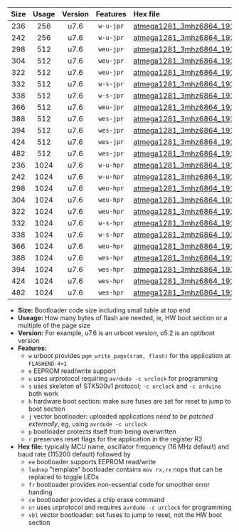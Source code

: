 |Size|Usage|Version|Features|Hex file|
|:-:|:-:|:-:|:-:|:--|
|236|256|u7.6|`w-u-jpr`|[atmega1281_3mhz6864_19200bps_ur_vbl.hex](https://raw.githubusercontent.com/stefanrueger/urboot/main/atmega1281_3mhz6864_19200bps_ur_vbl.hex)|
|242|256|u7.6|`w-u-jpr`|[atmega1281_3mhz6864_19200bps_lednop_ur_vbl.hex](https://raw.githubusercontent.com/stefanrueger/urboot/main/atmega1281_3mhz6864_19200bps_lednop_ur_vbl.hex)|
|298|512|u7.6|`weu-jpr`|[atmega1281_3mhz6864_19200bps_ee_ur_vbl.hex](https://raw.githubusercontent.com/stefanrueger/urboot/main/atmega1281_3mhz6864_19200bps_ee_ur_vbl.hex)|
|304|512|u7.6|`weu-jpr`|[atmega1281_3mhz6864_19200bps_ee_lednop_ur_vbl.hex](https://raw.githubusercontent.com/stefanrueger/urboot/main/atmega1281_3mhz6864_19200bps_ee_lednop_ur_vbl.hex)|
|322|512|u7.6|`weu-jpr`|[atmega1281_3mhz6864_19200bps_ee_lednop_fr_ur_vbl.hex](https://raw.githubusercontent.com/stefanrueger/urboot/main/atmega1281_3mhz6864_19200bps_ee_lednop_fr_ur_vbl.hex)|
|332|512|u7.6|`w-s-jpr`|[atmega1281_3mhz6864_19200bps_vbl.hex](https://raw.githubusercontent.com/stefanrueger/urboot/main/atmega1281_3mhz6864_19200bps_vbl.hex)|
|338|512|u7.6|`w-s-jpr`|[atmega1281_3mhz6864_19200bps_lednop_vbl.hex](https://raw.githubusercontent.com/stefanrueger/urboot/main/atmega1281_3mhz6864_19200bps_lednop_vbl.hex)|
|366|512|u7.6|`weu-jpr`|[atmega1281_3mhz6864_19200bps_ee_lednop_fr_ce_ur_vbl.hex](https://raw.githubusercontent.com/stefanrueger/urboot/main/atmega1281_3mhz6864_19200bps_ee_lednop_fr_ce_ur_vbl.hex)|
|388|512|u7.6|`wes-jpr`|[atmega1281_3mhz6864_19200bps_ee_vbl.hex](https://raw.githubusercontent.com/stefanrueger/urboot/main/atmega1281_3mhz6864_19200bps_ee_vbl.hex)|
|394|512|u7.6|`wes-jpr`|[atmega1281_3mhz6864_19200bps_ee_lednop_vbl.hex](https://raw.githubusercontent.com/stefanrueger/urboot/main/atmega1281_3mhz6864_19200bps_ee_lednop_vbl.hex)|
|424|512|u7.6|`wes-jpr`|[atmega1281_3mhz6864_19200bps_ee_lednop_fr_vbl.hex](https://raw.githubusercontent.com/stefanrueger/urboot/main/atmega1281_3mhz6864_19200bps_ee_lednop_fr_vbl.hex)|
|482|512|u7.6|`wes-jpr`|[atmega1281_3mhz6864_19200bps_ee_lednop_fr_ce_vbl.hex](https://raw.githubusercontent.com/stefanrueger/urboot/main/atmega1281_3mhz6864_19200bps_ee_lednop_fr_ce_vbl.hex)|
|236|1024|u7.6|`w-u-hpr`|[atmega1281_3mhz6864_19200bps_ur.hex](https://raw.githubusercontent.com/stefanrueger/urboot/main/atmega1281_3mhz6864_19200bps_ur.hex)|
|242|1024|u7.6|`w-u-hpr`|[atmega1281_3mhz6864_19200bps_lednop_ur.hex](https://raw.githubusercontent.com/stefanrueger/urboot/main/atmega1281_3mhz6864_19200bps_lednop_ur.hex)|
|298|1024|u7.6|`weu-hpr`|[atmega1281_3mhz6864_19200bps_ee_ur.hex](https://raw.githubusercontent.com/stefanrueger/urboot/main/atmega1281_3mhz6864_19200bps_ee_ur.hex)|
|304|1024|u7.6|`weu-hpr`|[atmega1281_3mhz6864_19200bps_ee_lednop_ur.hex](https://raw.githubusercontent.com/stefanrueger/urboot/main/atmega1281_3mhz6864_19200bps_ee_lednop_ur.hex)|
|322|1024|u7.6|`weu-hpr`|[atmega1281_3mhz6864_19200bps_ee_lednop_fr_ur.hex](https://raw.githubusercontent.com/stefanrueger/urboot/main/atmega1281_3mhz6864_19200bps_ee_lednop_fr_ur.hex)|
|332|1024|u7.6|`w-s-hpr`|[atmega1281_3mhz6864_19200bps.hex](https://raw.githubusercontent.com/stefanrueger/urboot/main/atmega1281_3mhz6864_19200bps.hex)|
|338|1024|u7.6|`w-s-hpr`|[atmega1281_3mhz6864_19200bps_lednop.hex](https://raw.githubusercontent.com/stefanrueger/urboot/main/atmega1281_3mhz6864_19200bps_lednop.hex)|
|366|1024|u7.6|`weu-hpr`|[atmega1281_3mhz6864_19200bps_ee_lednop_fr_ce_ur.hex](https://raw.githubusercontent.com/stefanrueger/urboot/main/atmega1281_3mhz6864_19200bps_ee_lednop_fr_ce_ur.hex)|
|388|1024|u7.6|`wes-hpr`|[atmega1281_3mhz6864_19200bps_ee.hex](https://raw.githubusercontent.com/stefanrueger/urboot/main/atmega1281_3mhz6864_19200bps_ee.hex)|
|394|1024|u7.6|`wes-hpr`|[atmega1281_3mhz6864_19200bps_ee_lednop.hex](https://raw.githubusercontent.com/stefanrueger/urboot/main/atmega1281_3mhz6864_19200bps_ee_lednop.hex)|
|424|1024|u7.6|`wes-hpr`|[atmega1281_3mhz6864_19200bps_ee_lednop_fr.hex](https://raw.githubusercontent.com/stefanrueger/urboot/main/atmega1281_3mhz6864_19200bps_ee_lednop_fr.hex)|
|482|1024|u7.6|`wes-hpr`|[atmega1281_3mhz6864_19200bps_ee_lednop_fr_ce.hex](https://raw.githubusercontent.com/stefanrueger/urboot/main/atmega1281_3mhz6864_19200bps_ee_lednop_fr_ce.hex)|

- **Size:** Bootloader code size including small table at top end
- **Useage:** How many bytes of flash are needed, ie, HW boot section or a multiple of the page size
- **Version:** For example, u7.6 is an urboot version, o5.2 is an optiboot version
- **Features:**
  + `w` urboot provides `pgm_write_page(sram, flash)` for the application at `FLASHEND-4+1`
  + `e` EEPROM read/write support
  + `u` uses urprotocol requiring `avrdude -c urclock` for programming
  + `s` uses skeleton of STK500v1 protocol; `-c urclock` and `-c arduino` both work
  + `h` hardware boot section: make sure fuses are set for reset to jump to boot section
  + `j` vector bootloader: uploaded applications *need to be patched externally*, eg, using `avrdude -c urclock`
  + `p` bootloader protects itself from being overwritten
  + `r` preserves reset flags for the application in the register R2
- **Hex file:** typically MCU name, oscillator frequency (16 MHz default) and baud rate (115200 default) followed by
  + `ee` bootloader supports EEPROM read/write
  + `lednop` "template" bootloader contains `mov rx,rx` nops that can be replaced to toggle LEDs
  + `fr` bootloader provides non-essential code for smoother error handing
  + `ce` bootloader provides a chip erase command
  + `ur` uses urprotocol and requires `avrdude -c urclock` for programming
  + `vbl` vector bootloader: set fuses to jump to reset, not the HW boot section
